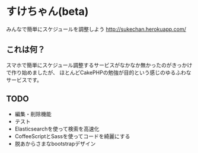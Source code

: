 すけちゃん(beta)
=======

みんなで簡単にスケジュールを調整しよう
http://sukechan.herokuapp.com/

これは何？
----------------

スマホで簡単にスケジュール調整するサービスがなかなか無かったのがきっかけで作り始めましたが、
ほとんどCakePHPの勉強が目的という感じのゆるふわなサービスです。

TODO
------------

* 編集・削除機能
* テスト
* Elasticsearchを使って検索を高速化
* CoffeeScriptとSassを使ってコードを綺麗にする
* 脱あからさまなbootstrapデザイン

